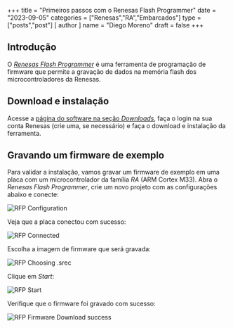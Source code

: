 +++
title = "Primeiros passos com o Renesas Flash Programmer"
date = "2023-09-05"
categories = ["Renesas","RA","Embarcados"]
type = ["posts","post"]
[ author ]
  name = "Diego Moreno"
draft = false
+++

## Introdução

O _[Renesas Flash Programmer](https://www.renesas.com/us/en/software-tool/renesas-flash-programmer-programming-gui)_ é uma ferramenta de programação de firmware que permite a gravação de dados na memória flash dos microcontroladores da Renesas.

## Download e instalação
Acesse a [página do software na seção _Downloads_](https://www.renesas.com/us/en/software-tool/renesas-flash-programmer-programming-gui#download), faça o login na sua conta Renesas (crie uma, se necessário) e faça o download e instalação da ferramenta.


## Gravando um firmware de exemplo
Para validar a instalação, vamos gravar um firmware de exemplo em uma placa com um microcontrolador da família _RA_ (ARM Cortex M33). Abra o _Renesas Flash Programmer_, crie um novo projeto com as configurações abaixo e conecte:

![RFP Configuration](../../../../../assets/img/20230905_rfp_config.png)

Veja que a placa conectou com sucesso:

![RFP Connected](../../../../../assets/img/20230905_rfp_connected.png)

Escolha a imagem de firmware que será gravada:

![RFP Choosing .srec](../../../../../assets/img/20230905_rfp_choosing_srec.png)

Clique em _Start_:

![RFP Start](../../../../../assets/img/20230905_rfp_start.png)

Verifique que o firmware foi gravado com sucesso:

![RFP Firmware Download success](../../../../../assets/img/20230905_rfp_firmware_download_success.png)
